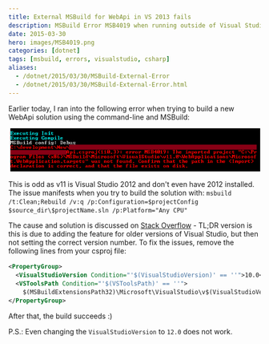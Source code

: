 ```yaml
---
title: External MSBuild for WebApi in VS 2013 fails
description: MSBuild Error MSB4019 when running outside of Visual Studio 2013. MSB4019.png
date: 2015-03-30
hero: images/MSB4019.png
categories: [dotnet]
tags: [msbuild, errors, visualstudio, csharp]
aliases:
  - /dotnet/2015/03/30/MSBuild-External-Error
  - /dotnet/2015/03/30/MSBuild-External-Error.html
---
```


Earlier today, I ran into the following error when trying to build a new WebApi solution using the command-line and MSBuild:

![MSB4019](./images/MSB4019.png)

This is odd as v11 is Visual Studio 2012 and don't even have 2012 installed. The issue manifests when you try to build the solution with: `msbuild /t:Clean;Rebuild /v:q /p:Configuration=$projectConfig $source_dir\$projectName.sln /p:Platform="Any CPU"`

The cause and solution is discussed on [Stack Overflow](http://stackoverflow.com/questions/12026754/msbuild-deploy-failing-after-upgrade-to-net-4-5) - TL;DR version is this is due to adding the feature for older versions of Visual Studio, but then not setting the correct version number. To fix the issues, remove the following lines from your csproj file:

``` xml
<PropertyGroup>
  <VisualStudioVersion Condition="'$(VisualStudioVersion)' == ''">10.0</VisualStudioVersion>
  <VSToolsPath Condition="'$(VSToolsPath)' == ''">
    $(MSBuildExtensionsPath32)\Microsoft\VisualStudio\v$(VisualStudioVersion)</VSToolsPath>
</PropertyGroup>
```

After that, the build succeeds :)

P.S.: Even changing the `VisualStudioVersion` to `12.0` does not work.
